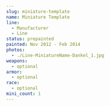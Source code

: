 ```yaml
---
slug: miniature-template
name: Miniature Template
line:
  - Manufacturer
  - Line
status: prepainted
painted: Nov 2012 - Feb 2014
photos:
  - ./Line-MiniatureName-Dankel_1.jpg
weapons:
  - optional
armor:
  - optional
race:
  - optional
mini_count: 1
---
```

